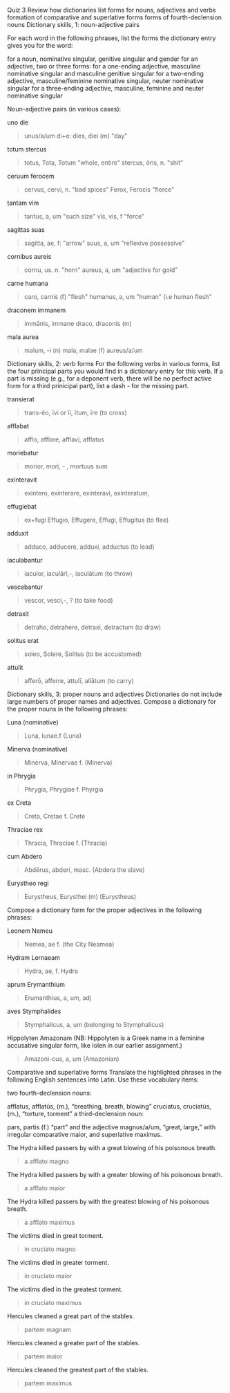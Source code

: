 Quiz 3
Review
how dictionaries list forms for nouns, adjectives and verbs
formation of comparative and superlative forms
forms of fourth-declension nouns
Dictionary skills, 1: noun-adjective pairs

For each word in the following phrases, list the forms the dictionary entry gives you for the word:

for a noun, nominative singular, genitive singular and gender
for an adjective, two or three forms:
for a one-ending adjective, masculine nominative singular and masculine genitive singular
for a two-ending adjective, masculine/feminine nominative singular, neuter nominative singular
for a three-ending adjective, masculine, feminine and neuter nominative singular

Noun-adjective pairs (in various cases):

uno die
>unus/a/um
>di+e: dies, diei (m) "day"

totum stercus
>totus, Tota, Totum "whole, entire"
>stercus, ŏris, n. "shit"

ceruum ferocem
> cervus, cervi, n. "bad spices"
> Ferox, Ferocis "fierce"

tantam vim
>tantus, a, um "such size"
>vīs, vis, f "force"

sagittas suas
>sagitta, ae, f: "arrow"
>suus, a, um "reflexive possessive"

cornibus aureis
>cornu, us. n. "horn"
>aureus, a, um "adjective for gold"

carne humana
>caro, carnis (f) "flesh"
>humanus, a, um "human" (i.e human flesh"

draconem immanem
>immānis, immane
>draco, draconis (m)

mala aurea
>malum, -i (n)
>mala, malae (f)
>aureus/a/um

Dictionary skills, 2: verb forms
For the following verbs in various forms, list the four principal parts you would find in a dictionary entry for this verb. If a part is missing (e.g., for a deponent verb, there will be no perfect active form for a third prinicipal part), list a dash - for the missing part.

transierat
>trans-ĕo, īvi or ĭi, ĭtum, īre (to cross)

afflabat
>afflo, afflare, afflavi, afflatus

moriebatur
>morior, mori, - , mortuus sum

exinteravit
> exintero, exinterare, exinteravi, exinteratum, 

effugiebat
>ex+fugi
>Effugio, Effugere, Effugi, Effugitus (to flee)

adduxit
> adduco, adducere, adduxi, adductus (to lead)

iaculabantur
>iaculor, iaculārī,-, iaculātum (to throw)

vescebantur
>vescor, vesci,-, ? (to take food)

detraxit
>detraho, detrahere, detraxi, detractum (to draw)

solitus erat
>soleo, Solere, Solitus (to be accustomed)

attulit
>afferō, afferre, attulī, allātum (to carry)

Dictionary skills, 3: proper nouns and adjectives
Dictionaries do not include large numbers of proper names and adjectives. Compose a dictionary for the proper nouns in the following phrases:

Luna (nominative)
>Luna, lunae.f (Luna)

Minerva (nominative)
>Minerva, Minervae f. (Minerva)

in Phrygia
>Phrygia, Phrygiae f. Phyrgia

ex Creta
>Creta, Cretae f. Crete

Thraciae rex
>Thracia, Thraciae f. (Thracia)

cum Abdero
>Abdērus, abderi, masc. (Abdera the slave)

Eurystheo regi
>Eurystheus, Eurysthei (m) (Eurystheus)

Compose a dictionary form for the proper adjectives in the following phrases:

Leonem Nemeu
>Nemea, ae f. (the City Neamea)
>
Hydram Lernaeam
>Hydra, ae, f. Hydra

aprum Erymanthium
>Erumanthius, a, um, adj

aves Stymphalides
>Stymphalicus, a, um (belonging to Stymphalicus)

Hippolyten Amazonam (NB: Hippolyten is a Greek name in a feminine accusative singular form, like Iolen in our earlier assignment.)
>Amazoni-cus, a, um (Amazonian)

Comparative and superlative forms
Translate the highlighted phrases in the following English sentences into Latin. Use these vocabulary items:

two fourth-declension nouns:

afflatus, afflatūs, (m.), “breathing, breath, blowing”
cruciatus, cruciatūs, (m.), “torture, torment”
a third-declension noun:

pars, partis (f.) “part”
and the adjective magnus/a/um, “great, large,” with irregular comparative maior, and superlative maximus.

The Hydra killed passers by with a great blowing of his poisonous breath.
> a afflato magno

The Hydra killed passers by with a greater blowing of his poisonous breath.
>a afflato maior

The Hydra killed passers by with the greatest blowing of his poisonous breath.
>a afflato maximus

The victims died in great torment.
>in cruciato magno

The victims died in greater torment.
>in cruciato maior

The victims died in the greatest torment.
>in cruciato maximus

Hercules cleaned a great part of the stables.
>partem magnam

Hercules cleaned a greater part of the stables.
>partem maior

Hercules cleaned the greatest part of the stables.
>partem maximus

